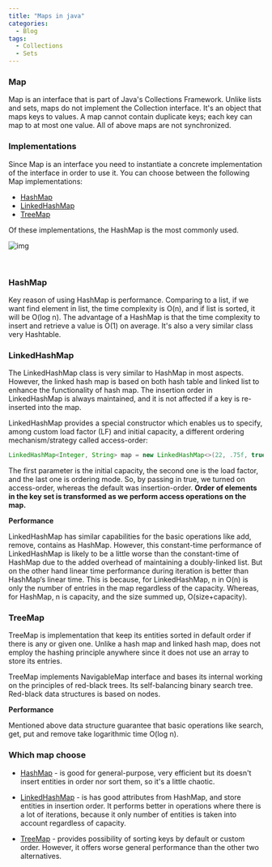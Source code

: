 ```yaml
---
title: "Maps in java"
categories:
  - Blog
tags:
  - Collections
  - Sets
---
```


### Map

Map is an interface that is part of Java's Collections Framework. Unlike lists and sets, maps do not implement the Collection interface.
It's an object that maps keys to values. A map cannot contain duplicate keys; each key can map to at most one value.
All of above maps are not synchronized. 

### Implementations

Since Map is an interface you need to instantiate a concrete implementation of the interface in order to use it. You can choose between the following Map implementations: 

* [HashMap](https://matthewonsoftware.com/blog/maps-in-java/#hashmap)
* [LinkedHashMap](https://matthewonsoftware.com/blog/maps-in-java/#linkedhashmap)
* [TreeMap](https://matthewonsoftware.com/blog/maps-in-java/#treemap)


Of these implementations, the HashMap is the most commonly used.

![img]({{site.url}}/assets/blog_images/2021-11-06-sets-in-java/java-set-implementation.png)

<br/>

### HashMap

Key reason of using HashMap is performance. Comparing to a list, if we want find element in list, the time complexity is O(n), and if list is sorted, it will be O(log n).
The advantage of a HashMap is that the time complexity to insert and retrieve a value is O(1) on average. It's also a very similar class very Hashtable. 


### LinkedHashMap

The LinkedHashMap class is very similar to HashMap in most aspects. However, the linked hash map is based on both hash table and linked list to enhance the functionality of hash map.
The insertion order in LinkedHashMap is always maintained, and it is not affected if a key is re-inserted into the map.

LinkedHashMap provides a special constructor which enables us to specify, among custom load factor (LF) and initial capacity, a different ordering mechanism/strategy called access-order:

```java
LinkedHashMap<Integer, String> map = new LinkedHashMap<>(22, .75f, true);
```

The first parameter is the initial capacity, the second one is the load factor, and the last one is ordering mode.
So, by passing in true, we turned on access-order, whereas the default was insertion-order.
**Order of elements in the key set is transformed as we perform access operations on the map.**

**Performance**

LinkedHashMap has similar capabilities for the basic operations like add, remove, contains as HashMap.
However, this constant-time performance of LinkedHashMap is likely to be a little worse than the constant-time of HashMap due to the added overhead of maintaining a doubly-linked list.
But on the other hand linear time performance during iteration is better than HashMap‘s linear time.
This is because, for LinkedHashMap, n in O(n) is only the number of entries in the map regardless of the capacity. Whereas, for HashMap, n is capacity, and the size summed up, O(size+capacity).

### TreeMap

TreeMap is implementation that keep its entities sorted in default order if there is any or given one.
Unlike a hash map and linked hash map, does not employ the hashing principle anywhere since it does not use an array to store its entries.

TreeMap implements NavigableMap interface and bases its internal working on the principles of red-black trees.
Its self-balancing binary search tree. Red-black data structures is based on nodes.

**Performance**

Mentioned above data structure guarantee that basic operations like search, get, put and remove take logarithmic time O(log n).



### Which map choose

* [HashMap](https://matthewonsoftware.com/blog/maps-in-java/#hashmap) - is good for general-purpose, very efficient but its doesn't insert entities in order nor sort them, so it's a little chaotic.

* [LinkedHashMap](https://matthewonsoftware.com/blog/maps-in-java/#linkedhashmap) - is has good attributes from HashMap, and store entities in insertion order. It performs better in operations where there is a lot of iterations, because it 
only number of entities is taken into account regardless of capacity.

* [TreeMap](https://matthewonsoftware.com/blog/maps-in-java/#treemap) - provides possibility of sorting keys by default or custom order. However, it offers worse general performance than the other two alternatives.

